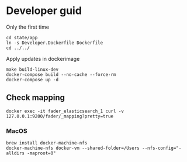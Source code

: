 # Developer guid

Only the first time 
```
cd state/app
ln -s Developer.Dockerfile Dockerfile
cd ../../
```

Apply updates in dockerimage
```
make build-linux-dev
docker-compose build --no-cache --force-rm
docker-compose up -d
```

## Check mapping

```
docker exec -it fader_elasticsearch_1 curl -v 127.0.0.1:9200/fader/_mapping?pretty=true
```

### MacOS

```
brew install docker-machine-nfs 
docker-machine-nfs docker-vm --shared-folder=/Users --nfs-config="-alldirs -maproot=0"
```